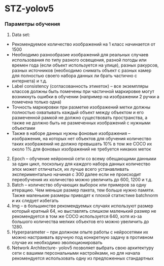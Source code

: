 # STZ-yolov5
### Параметры обучения
1.	Data set:
+ Рекомендуемое количество изображений на 1 класс начинается от 1500
+ Необходимо разнообразие изображений для реальных случаев использования по типу разного освещения, разной погоды или времен года (если объект используется на улице), разных ракурсов, разных источников (необходимо снимать объект с разных камер для полностью своего набора данных ли брать частично с интернета) и т.д.
+ Label consistency (согласованность этикеток) – все экземпляры классов должны быть помечены при частичной маркировке могут возникнуть ошибки в обучении (например на изображении 2 ручки а помечена только одна)
+ Точность маркировки при разметке изображений метки должны полностью охватывать каждый объект между объектом и его размеченной рамкой не должно существовать пространства, а также не должно быть не размеченных изображений с нужными объектами 
+ Также в наборе данных нужны фоновые изображения – изображения, на которых нет объектов для обучения количество таких изображений не должно превышать 10% в том же COCO их около 1% для фоновых изображений не требуется никаких меток

2.	Epoch – обучение нейронной сети со всему обещающими данными за один цикл, поскольку для каждого набора данных количество эпох может отличаться, их лучше всего устанавливать экспериментально начиная с 300 далее если не происходит переобучения их количество можно увеличить до 600, 1200 и т.д.
3.	Batch – количество обучающих выборок или примеров за одну итерацию. Чем меньше размер пакета, тем больше нужно памяти. Также  маленькие размеры приводят к плохой статистике batchnorm и их следует избегать 
4.	Img – в большинстве рекомендуемых случаях используют размер который кратный 64, но выставлять слишком маленький размер не рекомендуется в том же COCO используется 640, хотя из-за большого количества мелких объектов его можно увеличить до 1280.
5.	Hyperparameter – при должном опыте работы с нейросетями их можно настраивать вручную под конкретную задачу в противном случае их необходимо эволюционировать 
6.	Network Architecture- yolov5 позволяет выбрать свою архитектуру сети с вашими персональными настройками, но для начала рекомендуется использовать одну из предложенных стандартных 

